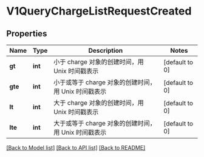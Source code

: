 # V1QueryChargeListRequestCreated

## Properties
Name | Type | Description | Notes
------------ | ------------- | ------------- | -------------
**gt** | **int** | 小于 charge 对象的创建时间，用 Unix 时间戳表示 | [default to 0]
**gte** | **int** | 小于或等于 charge 对象的创建时间，用 Unix 时间戳表示 | [default to 0]
**lt** | **int** | 大于 charge 对象的创建时间，用 Unix 时间戳表示 | [default to 0]
**lte** | **int** | 大于或等于 charge 对象的创建时间，用 Unix 时间戳表示 | [default to 0]

[[Back to Model list]](../README.md#documentation-for-models) [[Back to API list]](../README.md#documentation-for-api-endpoints) [[Back to README]](../README.md)


